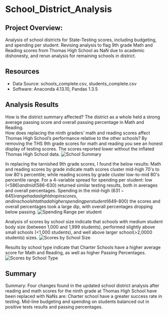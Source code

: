 # School_District_Analysis
## Project Overview:
Analysis of school districts for State-Testing scores, including budgeting, and spending per student. 
Revising analysis to flag 9th grade Math and Reading scores from Thomas High School as NaN due to academic dishonesty, and rerun analysis for remaining schools in district.

## Resources
- Data Source: schools_complete.csv, students_complete.csv
- Software: Anaconda 4.13.10, Pandas 1.3.5

## Analysis Results

How is the district summary affected? The district as a whole held a strong average passing score and overall passing percentage in Math and Reading.  
How does replacing the ninth graders’ math and reading scores affect Thomas High School’s performance relative to the other schools?
By removing the THS 9th grade scores for math and reading you see an honest display of testing scores. The scores reported lower without the inflated Thomas High School data.
![School Summary](https://user-images.githubusercontent.com/106544424/177901825-6839b515-d5fa-4422-b4a8-e6a5c95f82c5.png)

In replacing the tarnished 9th grade scores, I found the below results:
Math and reading scores by grade indicate math scores cluster mid-high 70's to low 80's percentile; while reading scores by grade cluster low-to-mid 80's percentile range.
For a 4-variable spread for spending per student: low (<$586) and mid ($586-630) returned similar testing results, both in averages and overall percentages. 
Spending in the mid-high ($631-645) range had a slight drop in scores, and in schools htat had a higher spending per student ($649-800) the scores and overall percentages took a large dip, with overall percentages dropping below passing. 
![Spending Range per student](https://user-images.githubusercontent.com/106544424/177901865-8afdfdbe-6e80-4629-b0ef-2634bc852cd9.png)


Analysis of scores by school size indicate that schools with medium student body size (between 1,000 and 1,999 students), performed slightly above small schools (<1,000 students), and well above larger school(>2,0000 students) sizes.
![Scores by School Size](https://user-images.githubusercontent.com/106544424/177901885-3bc45188-d2fb-42c0-9157-2cec2ca03877.png)

Results by school type indicate that Charter Schools have a higher average score for Math and Reading, as well as higher Passing Percentages. 
 ![Scores by School Type](https://user-images.githubusercontent.com/106544424/177901905-86178f1d-3782-4d9d-a72c-a68c9788d007.png)


## Summary
Summary: Four changes found in the updated school district analysis after reading and math scores for the ninth grade at Thomas High School have been replaced with NaNs are:
Charter school have a greater success rate in testing. Mid-line budgeting and spending on students balanced out in positive tests results and passing percentages.

